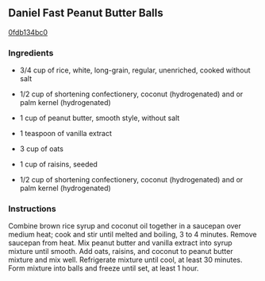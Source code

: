 ## Daniel Fast Peanut Butter Balls

[0fdb134bc0](http://allrecipes.com/recipe/daniel-fast-peanut-butter-balls/)

### Ingredients

 - 3/4 cup of rice, white, long-grain, regular, unenriched, cooked without salt

 - 1/2 cup of shortening confectionery, coconut (hydrogenated) and or palm kernel (hydrogenated)

 - 1 cup of peanut butter, smooth style, without salt

 - 1 teaspoon of vanilla extract

 - 3 cup of oats

 - 1 cup of raisins, seeded

 - 1/2 cup of shortening confectionery, coconut (hydrogenated) and or palm kernel (hydrogenated)

### Instructions

Combine brown rice syrup and coconut oil together in a saucepan over medium heat; cook and stir until melted and boiling, 3 to 4 minutes. Remove saucepan from heat. Mix peanut butter and vanilla extract into syrup mixture until smooth. Add oats, raisins, and coconut to peanut butter mixture and mix well. Refrigerate mixture until cool, at least 30 minutes. Form mixture into balls and freeze until set, at least 1 hour.